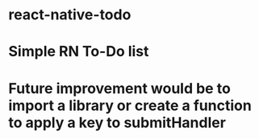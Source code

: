 # react-native-todo

# Simple RN To-Do list
# Future improvement would be to import a library or create a function to apply a key to submitHandler
